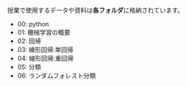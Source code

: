 授業で使用するデータや資料は**各フォルダ**に格納されています。
* 00: python
* 01: 機械学習の概要
* 02: 回帰
* 03: 線形回帰:単回帰
* 04: 線形回帰:重回帰
* 05: 分類
* 06: ランダムフォレスト分類

